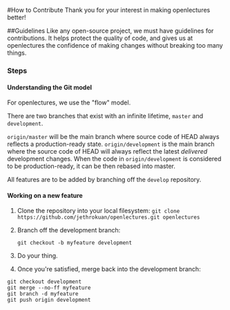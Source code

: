 #How to Contribute
Thank you for your interest in making openlectures better!

##Guidelines
Like any open-source project, we must have guidelines for contributions. It helps protect the quality of code, and gives us at openlectures the confidence of making changes without breaking too many things.

### Steps
#### Understanding the Git model
For openlectures, we use the "flow" model.

There are two branches that exist with an infinite lifetime, `master` and `development`. 

`origin/master` will be the main branch where source code of HEAD always reflects a production-ready state. `origin/development` is the main branch where the source code of HEAD will always reflect the latest _delivered_ development changes. When the code in `origin/development` is considered to be production-ready, it can be then rebased into master.

All features are to be added by branching off the `develop` repository.

#### Working on a new feature

1. Clone the repository into your local filesystem: `git clone https://github.com/jethrokuan/openlectures.git openlectures`

2. Branch off the development branch:

    ``` git
    git checkout -b myfeature development
    ```

3. Do your thing.

4. Once you're satisfied, merge back into the development branch:

  ``` git
  git checkout development
  git merge --no-ff myfeature
  git branch -d myfeature
  git push origin development
  ```
